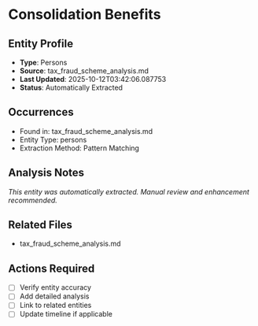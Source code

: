 # Consolidation Benefits

## Entity Profile
- **Type**: Persons
- **Source**: tax_fraud_scheme_analysis.md
- **Last Updated**: 2025-10-12T03:42:06.087753
- **Status**: Automatically Extracted

## Occurrences
- Found in: tax_fraud_scheme_analysis.md
- Entity Type: persons
- Extraction Method: Pattern Matching

## Analysis Notes
*This entity was automatically extracted. Manual review and enhancement recommended.*

## Related Files
- tax_fraud_scheme_analysis.md

## Actions Required
- [ ] Verify entity accuracy
- [ ] Add detailed analysis
- [ ] Link to related entities
- [ ] Update timeline if applicable
